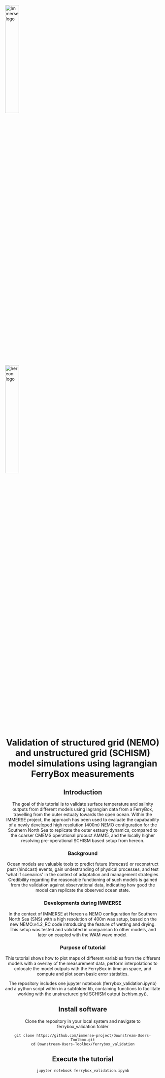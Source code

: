 [comment]: #![](https://immerse-ocean.eu/img/headers/immerse-header-logo.png) 

<div class="row">
  <div class="column">
   <img src="https://immerse-ocean.eu/img/headers/immerse-header-logo.png"
     alt="Immerse logo"
     style="width:30%" />
  </div>
  <div class="column">
    <img src="https://www.hereon.de/cms60/res/assets/logos/hereon_logo.svg"
     alt="hereon logo"
     style="width:30%" />
   </div>
</div>

<center><h1> Validation of structured grid (NEMO) and unstructured grid (SCHISM) model simulations using lagrangian FerryBox measurements
  
  
## Introduction
The goal of this tutorial is to validate surface temperature and salinity outputs from different models using lagrangian data from a FerryBox, travelling from the outer estuaty towards the open ocean. Within the IMMERSE project, the approach has been used to evaluate the capabability of a newly developed high resolution (400m) NEMO configuration for the Southern North Sea to replicate the outer estaury dynamics,
compared to the coarser CMEMS operational prdouct AMM15, and the locally higher resolving pre-operational SCHISM based setup from hereon.
  
### Background
Ocean models are valuable tools to predict future (forecast) or reconstruct past (hindcast) events, gain undestranding of physical processes, and test 'what if scenairos' in the context of adaptation and management strategies. Credibility regarding the reasonable functioning of such models is gained from the validation against observational data, indicating how good the model can replicate the observed ocean state.
  
  
### Developments during IMMERSE
In the context of IMMERSE at Hereon a NEMO configuration for Southern North Sea (SNS) with a high resolution of 400m was setup, based on the new NEMO.v4.2_RC code introducing the feature of wetting and drying. 
This setup was tested and validated in comparison to other models, and later on coupled with the WAM wave model.
  
### Purpose of tutorial
This tutorial shows how to plot maps of different variables from the different models with a overlay of the measurement data, perform interpolations to colocate the model outputs with the FerryBox in time an space, and compute and plot soem basic error statistics.

The repository includes one jupyter notebook (ferrybox_validation.ipynb) and a python script within in a subfolder lib, containing functions to facilitate working with the unstructured grid SCHISM output (schism.py)).

## Install software
Clone the repository in your local system and navigate to ferrybox_validation folder

```
git clone https://github.com/immerse-project/Downstream-Users-Toolbox.git
cd Downstream-Users-Toolbox/ferrybox_validation
```

## Execute the tutorial

```
jupyter notebook ferrybox_validation.ipynb
```



